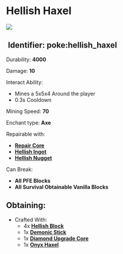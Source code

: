 # Hellish Haxel

![](https://github.com/ItsMePok/PFE/assets/136857747/39d40020-af9d-487b-9d77-b7e199a85362)

## <img src="https://minecraft.wiki/images/Name_Tag_JE2_BE2.png?cbdc1" alt="" data-size="line"> Identifier: **poke:hellish\_haxel**

Durability: **4000**

Damage: **10**

Interact Ability:

* Mines a 5x5x4 Around the player
* 0.3s Cooldown

Mining Speed: **70**

Enchant type: **Axe**

Repairable with:

* [**Repair Core**](https://pfewiki.gitbook.io/home/items/cores/repair-core)
* [**Hellish Ingot**](https://pfewiki.gitbook.io/home/items/ingots/hellish-ingot)
* [**Hellish Nugget**](https://github.com/ItsMePok/PFE/wiki/Hellish-Nugget)

Can Break:

* **All PFE Blocks**
* **All Survival Obtainable Vanilla Blocks**

## Obtaining:

* Crafted With:
  * 4x [**Hellish Block**](https://github.com/ItsMePok/PFE/wiki/Hellish-Block)
  * 1x [**Demonic Stick**](https://github.com/ItsMePok/PFE/wiki/Demonic-Stick)
  * 1x [**Diamond Upgrade Core**](https://github.com/ItsMePok/PFE/wiki/Diamond-Upgrade-Core)
  * 1x [**Onyx Haxel**](https://github.com/ItsMePok/PFE/wiki/Onyx-Haxel)
